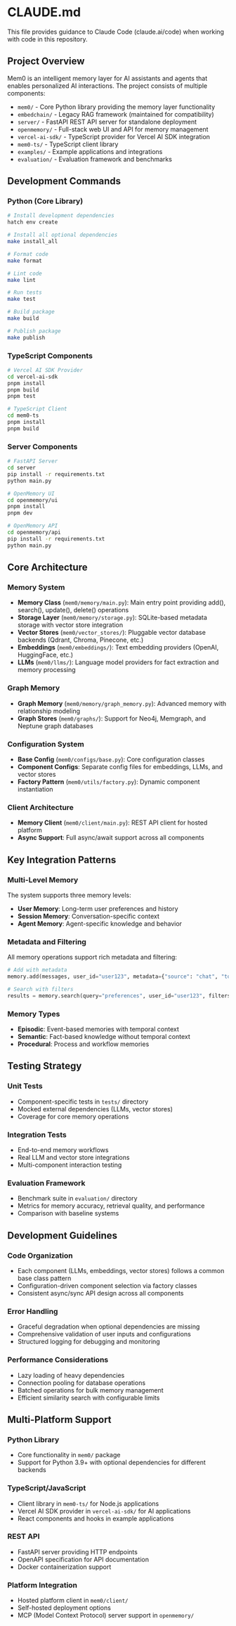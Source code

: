 # CLAUDE.md

This file provides guidance to Claude Code (claude.ai/code) when working with code in this repository.

## Project Overview

Mem0 is an intelligent memory layer for AI assistants and agents that enables personalized AI interactions. The project consists of multiple components:

- `mem0/` - Core Python library providing the memory layer functionality
- `embedchain/` - Legacy RAG framework (maintained for compatibility)
- `server/` - FastAPI REST API server for standalone deployment
- `openmemory/` - Full-stack web UI and API for memory management
- `vercel-ai-sdk/` - TypeScript provider for Vercel AI SDK integration
- `mem0-ts/` - TypeScript client library
- `examples/` - Example applications and integrations
- `evaluation/` - Evaluation framework and benchmarks

## Development Commands

### Python (Core Library)
```bash
# Install development dependencies
hatch env create

# Install all optional dependencies
make install_all

# Format code
make format

# Lint code  
make lint

# Run tests
make test

# Build package
make build

# Publish package
make publish
```

### TypeScript Components
```bash
# Vercel AI SDK Provider
cd vercel-ai-sdk
pnpm install
pnpm build
pnpm test

# TypeScript Client
cd mem0-ts
pnpm install
pnpm build
```

### Server Components
```bash
# FastAPI Server
cd server
pip install -r requirements.txt
python main.py

# OpenMemory UI
cd openmemory/ui
pnpm install
pnpm dev

# OpenMemory API
cd openmemory/api
pip install -r requirements.txt
python main.py
```

## Core Architecture

### Memory System
- **Memory Class** (`mem0/memory/main.py`): Main entry point providing add(), search(), update(), delete() operations
- **Storage Layer** (`mem0/memory/storage.py`): SQLite-based metadata storage with vector store integration
- **Vector Stores** (`mem0/vector_stores/`): Pluggable vector database backends (Qdrant, Chroma, Pinecone, etc.)
- **Embeddings** (`mem0/embeddings/`): Text embedding providers (OpenAI, HuggingFace, etc.)
- **LLMs** (`mem0/llms/`): Language model providers for fact extraction and memory processing

### Graph Memory
- **Graph Memory** (`mem0/memory/graph_memory.py`): Advanced memory with relationship modeling
- **Graph Stores** (`mem0/graphs/`): Support for Neo4j, Memgraph, and Neptune graph databases

### Configuration System
- **Base Config** (`mem0/configs/base.py`): Core configuration classes
- **Component Configs**: Separate config files for embeddings, LLMs, and vector stores
- **Factory Pattern** (`mem0/utils/factory.py`): Dynamic component instantiation

### Client Architecture
- **Memory Client** (`mem0/client/main.py`): REST API client for hosted platform
- **Async Support**: Full async/await support across all components

## Key Integration Patterns

### Multi-Level Memory
The system supports three memory levels:
- **User Memory**: Long-term user preferences and history
- **Session Memory**: Conversation-specific context
- **Agent Memory**: Agent-specific knowledge and behavior

### Metadata and Filtering
All memory operations support rich metadata and filtering:
```python
# Add with metadata
memory.add(messages, user_id="user123", metadata={"source": "chat", "topic": "cooking"})

# Search with filters
results = memory.search(query="preferences", user_id="user123", filters={"topic": "cooking"})
```

### Memory Types
- **Episodic**: Event-based memories with temporal context
- **Semantic**: Fact-based knowledge without temporal context
- **Procedural**: Process and workflow memories

## Testing Strategy

### Unit Tests
- Component-specific tests in `tests/` directory
- Mocked external dependencies (LLMs, vector stores)
- Coverage for core memory operations

### Integration Tests
- End-to-end memory workflows
- Real LLM and vector store integrations
- Multi-component interaction testing

### Evaluation Framework
- Benchmark suite in `evaluation/` directory
- Metrics for memory accuracy, retrieval quality, and performance
- Comparison with baseline systems

## Development Guidelines

### Code Organization
- Each component (LLMs, embeddings, vector stores) follows a common base class pattern
- Configuration-driven component selection via factory classes
- Consistent async/sync API design across all components

### Error Handling
- Graceful degradation when optional dependencies are missing
- Comprehensive validation of user inputs and configurations
- Structured logging for debugging and monitoring

### Performance Considerations
- Lazy loading of heavy dependencies
- Connection pooling for database operations
- Batched operations for bulk memory management
- Efficient similarity search with configurable limits

## Multi-Platform Support

### Python Library
- Core functionality in `mem0/` package
- Support for Python 3.9+ with optional dependencies for different backends

### TypeScript/JavaScript
- Client library in `mem0-ts/` for Node.js applications  
- Vercel AI SDK provider in `vercel-ai-sdk/` for AI applications
- React components and hooks in example applications

### REST API
- FastAPI server providing HTTP endpoints
- OpenAPI specification for API documentation
- Docker containerization support

### Platform Integration
- Hosted platform client in `mem0/client/`
- Self-hosted deployment options
- MCP (Model Context Protocol) server support in `openmemory/`